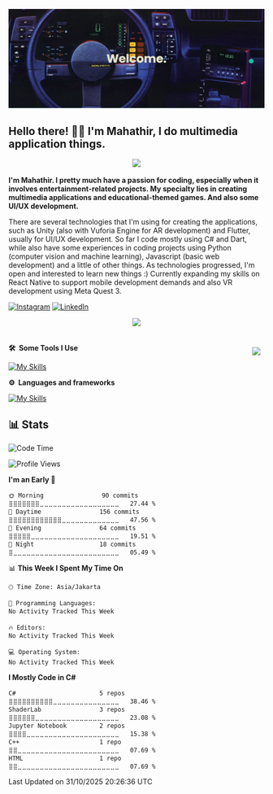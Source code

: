 


![alt text](https://github.com/achmadmahathirps/achmadmahathirps/blob/main/banner.png?raw=true)

## Hello there! 🙋‍♂️ I'm Mahathir, I do multimedia application things.

<p align="center">
  <img src="https://capsule-render.vercel.app/api?type=waving&color=gradient&height=60&section=header"/>
</p>

<!-- <a href="https://github.com/achmadmahathirps">
  <img align="right" style="margin:0.5rem" src="https://github-readme-stats.vercel.app/api/top-langs/?username=achmadmahathirps&hide=HTML,CSS,CMake,c%2B%2B,c,swift,kotlin,objective-c" />
</a> -->

<b>I'm Mahathir. I pretty much have a passion for coding, especially when it involves entertainment-related projects. My specialty lies in creating multimedia applications and educational-themed games. And also some UI/UX development.</b> 

There are several technologies that I'm using for creating the applications, such as Unity (also with Vuforia Engine for AR development) and Flutter, usually for UI/UX development. So far I code mostly using C# and Dart, while also have some experiences in coding projects using Python (computer vision and machine learning), Javascript (basic web development) and a little of other things. As technologies progressed, I'm open and interested to learn new things :) Currently expanding my skills on React Native to support mobile development demands and also VR development using Meta Quest 3.

[![Instagram](https://img.shields.io/badge/Instagram-%23E4405F.svg?style=for-the-badge&logo=Instagram&logoColor=white)](https://www.instagram.com/achmadmahathirps/)
[![LinkedIn](https://img.shields.io/badge/linkedin-%230077B5.svg?style=for-the-badge&logo=linkedin&logoColor=white)](https://www.linkedin.com/in/achmadmahathirps/)

<p align="center">
  <img src="https://capsule-render.vercel.app/api?type=waving&color=gradient&height=60&section=footer"/>
</p>
 
##

<a href="https://github.com/achmadmahathirps">
  <img align="right" style="margin:0.5rem" src="https://github-readme-stats.vercel.app/api/top-langs/?username=achmadmahathirps&hide=HTML,CSS,CMake,c%2B%2B,c,swift,kotlin,objective-c" />
</a>


<b>🛠️&nbsp;&nbsp;Some Tools I Use</b>
<br/>
  
[![My Skills](https://skillicons.dev/icons?i=vscode,visualstudio,unity,androidstudio,blender,git,pycharm,windows,mint&theme=light&perline=7)](https://skillicons.dev)

<b>⚙&nbsp;&nbsp;Languages&nbsp;and&nbsp;frameworks</b>
<br>
  
[![My Skills](https://skillicons.dev/icons?i=cs,javascript,py,dart,flutter,postgresql,vue&theme=light)](https://skillicons.dev)
 
## 📊 Stats

<!--START_SECTION:waka-->
![Code Time](http://img.shields.io/badge/Code%20Time-232%20hrs%2056%20mins-blue)

![Profile Views](http://img.shields.io/badge/Profile%20Views-1-blue)

**I'm an Early 🐤** 

```text
🌞 Morning                90 commits          ⣿⣿⣿⣿⣿⣿⣿⣀⣀⣀⣀⣀⣀⣀⣀⣀⣀⣀⣀⣀⣀⣀⣀⣀⣀   27.44 % 
🌆 Daytime                156 commits         ⣿⣿⣿⣿⣿⣿⣿⣿⣿⣿⣿⣿⣀⣀⣀⣀⣀⣀⣀⣀⣀⣀⣀⣀⣀   47.56 % 
🌃 Evening                64 commits          ⣿⣿⣿⣿⣿⣀⣀⣀⣀⣀⣀⣀⣀⣀⣀⣀⣀⣀⣀⣀⣀⣀⣀⣀⣀   19.51 % 
🌙 Night                  18 commits          ⣿⣀⣀⣀⣀⣀⣀⣀⣀⣀⣀⣀⣀⣀⣀⣀⣀⣀⣀⣀⣀⣀⣀⣀⣀   05.49 % 
```


📊 **This Week I Spent My Time On** 

```text
🕑︎ Time Zone: Asia/Jakarta

💬 Programming Languages: 
No Activity Tracked This Week

🔥 Editors: 
No Activity Tracked This Week

💻 Operating System: 
No Activity Tracked This Week
```

**I Mostly Code in C#** 

```text
C#                       5 repos             ⣿⣿⣿⣿⣿⣿⣿⣿⣿⣿⣀⣀⣀⣀⣀⣀⣀⣀⣀⣀⣀⣀⣀⣀⣀   38.46 % 
ShaderLab                3 repos             ⣿⣿⣿⣿⣿⣿⣀⣀⣀⣀⣀⣀⣀⣀⣀⣀⣀⣀⣀⣀⣀⣀⣀⣀⣀   23.08 % 
Jupyter Notebook         2 repos             ⣿⣿⣿⣿⣀⣀⣀⣀⣀⣀⣀⣀⣀⣀⣀⣀⣀⣀⣀⣀⣀⣀⣀⣀⣀   15.38 % 
C++                      1 repo              ⣿⣿⣀⣀⣀⣀⣀⣀⣀⣀⣀⣀⣀⣀⣀⣀⣀⣀⣀⣀⣀⣀⣀⣀⣀   07.69 % 
HTML                     1 repo              ⣿⣿⣀⣀⣀⣀⣀⣀⣀⣀⣀⣀⣀⣀⣀⣀⣀⣀⣀⣀⣀⣀⣀⣀⣀   07.69 % 
```




 Last Updated on 31/10/2025 20:26:36 UTC
<!--END_SECTION:waka-->

<!--
**achmadmahathirps/achmadmahathirps** is a ✨ _special_ ✨ repository because its `README.md` (this file) appears on your GitHub profile.

Here are some ideas to get you started:

- 🔭 I’m currently working on ...
- 🌱 I’m currently learning ...
- 👯 I’m looking to collaborate on ...
- 🤔 I’m looking for help with ...
- 💬 Ask me about ...
- 📫 How to reach me: ...
- 😄 Pronouns: ...
- ⚡ Fun fact: ...
-->

